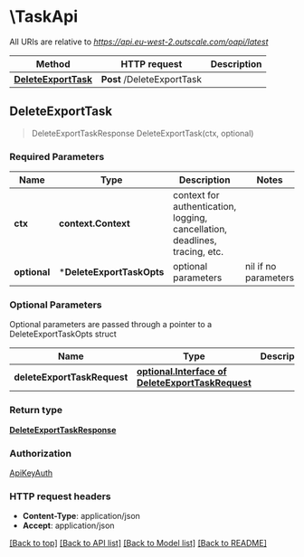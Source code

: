 # \TaskApi

All URIs are relative to *https://api.eu-west-2.outscale.com/oapi/latest*

Method | HTTP request | Description
------------- | ------------- | -------------
[**DeleteExportTask**](TaskApi.md#DeleteExportTask) | **Post** /DeleteExportTask | 



## DeleteExportTask

> DeleteExportTaskResponse DeleteExportTask(ctx, optional)



### Required Parameters


Name | Type | Description  | Notes
------------- | ------------- | ------------- | -------------
**ctx** | **context.Context** | context for authentication, logging, cancellation, deadlines, tracing, etc.
 **optional** | ***DeleteExportTaskOpts** | optional parameters | nil if no parameters

### Optional Parameters

Optional parameters are passed through a pointer to a DeleteExportTaskOpts struct


Name | Type | Description  | Notes
------------- | ------------- | ------------- | -------------
 **deleteExportTaskRequest** | [**optional.Interface of DeleteExportTaskRequest**](DeleteExportTaskRequest.md)|  | 

### Return type

[**DeleteExportTaskResponse**](DeleteExportTaskResponse.md)

### Authorization

[ApiKeyAuth](../README.md#ApiKeyAuth)

### HTTP request headers

- **Content-Type**: application/json
- **Accept**: application/json

[[Back to top]](#) [[Back to API list]](../README.md#documentation-for-api-endpoints)
[[Back to Model list]](../README.md#documentation-for-models)
[[Back to README]](../README.md)

